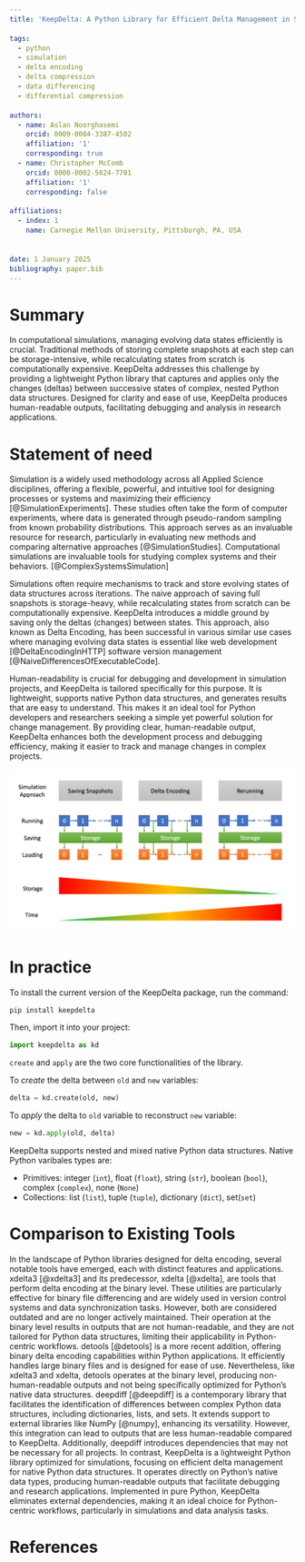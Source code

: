 ```yaml
---
title: 'KeepDelta: A Python Library for Efficient Delta Management in Simulations' 

tags:
  - python
  - simulation
  - delta encoding
  - delta compression
  - data differencing
  - differential compression

authors:
  - name: Aslan Noorghasemi 
    orcid: 0009-0004-3387-4502
    affiliation: '1'
    corresponding: true
  - name: Christopher McComb
    orcid: 0000-0002-5024-7701
    affiliation: '1'
    corresponding: false
  
affiliations:
  - index: 1
    name: Carnegie Mellon University, Pittsburgh, PA, USA
   

date: 1 January 2025
bibliography: paper.bib
---
```



# Summary

In computational simulations, managing evolving data states efficiently is crucial. Traditional methods of storing complete snapshots at each step can be storage-intensive, while recalculating states from scratch is computationally expensive. KeepDelta addresses this challenge by providing a lightweight Python library that captures and applies only the changes (deltas) between successive states of complex, nested Python data structures. Designed for clarity and ease of use, KeepDelta produces human-readable outputs, facilitating debugging and analysis in research applications.


# Statement of need

Simulation is a widely used methodology across all Applied Science disciplines, offering a flexible, powerful, and intuitive tool for designing processes or systems and maximizing their efficiency [@SimulationExperiments]. These studies often take the form of computer experiments, where data is generated through pseudo-random sampling from known probability distributions. This approach serves as an invaluable resource for research, particularly in evaluating new methods and comparing alternative approaches [@SimulationStudies]. Computational simulations are invaluable tools for studying complex systems and their behaviors. [@ComplexSystemsSimulation]

Simulations often require mechanisms to track and store evolving states of data structures across iterations. The naive approach of saving full snapshots is storage-heavy, while recalculating states from scratch can be computationally expensive. KeepDelta introduces a middle ground by saving only the deltas (changes) between states. This approach, also known as Delta Encoding, has been successful in various similar use cases where managing evolving data states is essential like web development [@DeltaEncodingInHTTP] software version management [@NaiveDifferencesOfExecutableCode].

Human-readability is crucial for debugging and development in simulation projects, and KeepDelta is tailored specifically for this purpose. It is lightweight, supports native Python data structures, and generates results that are easy to understand. This makes it an ideal tool for Python developers and researchers seeking a simple yet powerful solution for change management. By providing clear, human-readable output, KeepDelta enhances both the development process and debugging efficiency, making it easier to track and manage changes in complex projects.

![caption](./images/comparison.png)


# In practice

To install the current version of the KeepDelta package, run the command:
```
pip install keepdelta
```

Then, import it into your project:
```python
import keepdelta as kd
```

`create` and `apply` are the two core functionalities of the library.

To *create* the delta between `old` and `new` variables:
```python
delta = kd.create(old, new)
```

To *apply* the delta to `old` variable to reconstruct `new` variable:
```python
new = kd.apply(old, delta)
```

KeepDelta supports nested and mixed native Python data structures. Native Python varibales types are:
- Primitives: integer (`int`), float (`float`), string (`str`), boolean (`bool`), complex (`complex`), none (`None`)
- Collections: list (`list`), tuple (`tuple`), dictionary (`dict`), set(`set`)


# Comparison to Existing Tools

In the landscape of Python libraries designed for delta encoding, several notable tools have emerged, each with distinct features and applications.
xdelta3 [@xdelta3] and its predecessor, xdelta [@xdelta], are tools that perform delta encoding at the binary level. These utilities are particularly effective for binary file differencing and are widely used in version control systems and data synchronization tasks. However, both are considered outdated and are no longer actively maintained. Their operation at the binary level results in outputs that are not human-readable, and they are not tailored for Python data structures, limiting their applicability in Python-centric workflows.
detools [@detools] is a more recent addition, offering binary delta encoding capabilities within Python applications. It efficiently handles large binary files and is designed for ease of use. Nevertheless, like xdelta3 and xdelta, detools operates at the binary level, producing non-human-readable outputs and not being specifically optimized for Python’s native data structures.
deepdiff [@deepdiff] is a contemporary library that facilitates the identification of differences between complex Python data structures, including dictionaries, lists, and sets. It extends support to external libraries like NumPy [@numpy], enhancing its versatility. However, this integration can lead to outputs that are less human-readable compared to KeepDelta. Additionally, deepdiff introduces dependencies that may not be necessary for all projects.
In contrast, KeepDelta is a lightweight Python library optimized for simulations, focusing on efficient delta management for native Python data structures. It operates directly on Python’s native data types, producing human-readable outputs that facilitate debugging and research applications. Implemented in pure Python, KeepDelta eliminates external dependencies, making it an ideal choice for Python-centric workflows, particularly in simulations and data analysis tasks.

# References